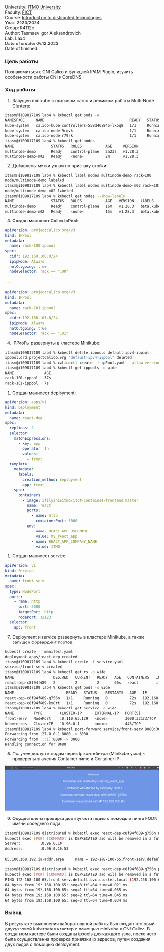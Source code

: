 University: [ITMO University](https://itmo.ru/ru/)  
Faculty: [FICT](https://fict.itmo.ru)  
Course: [Introduction to distributed technologies](https://github.com/itmo-ict-faculty/introduction-to-distributed-technologies)  
Year: 2023/2024  
Group: K4112c  
Author: Tasmaev Igor Aleksandrovich  
Lab: Lab4  
Date of create: 06.12.2023  
Date of finished: 

### Цель работы

Познакомиться с CNI Calico и функцией IPAM Plugin, изучить особенности работы CNI и CoreDNS.

### Ход работы

1. Запущен minikube с плагином calico и режимом работы Multi-Node Clusters:

```bash
itasm@i109817109 lab4 % kubectl get pods -A
NAMESPACE     NAME                                       READY   STATUS    RESTARTS      AGE
kube-system   calico-kube-controllers-558d465845-lkbq8   1/1     Running   1 (80s ago)   114s
kube-system   calico-node-9rqvk                          1/1     Running   0             107s
kube-system   calico-node-r79rk                          1/1     Running   0             114s
itasm@i109817109 lab4 % kubectl get nodes
NAME                 STATUS   ROLES           AGE     VERSION
multinode-demo       Ready    control-plane   2m23s   v1.28.3
multinode-demo-m02   Ready    <none>          2m      v1.28.3
```

2. Добавлены метки узлам по признаку стойки:
   
```bash
itasm@i109817109 lab4 % kubectl label nodes multinode-demo rack=100
node/multinode-demo labeled
itasm@i109817109 lab4 % kubectl label nodes multinode-demo-m02 rack=101
node/multinode-demo-m02 labeled
itasm@i109817109 lab4 % kubectl get nodes --show-labels                
NAME                 STATUS   ROLES           AGE   VERSION   LABELS
multinode-demo       Ready    control-plane   16m   v1.28.3   beta.kubernetes.io/arch=amd64,beta.kubernetes.io/os=linux,kubernetes.io/arch=amd64,kubernetes.io/hostname=multinode-demo,kubernetes.io/os=linux,minikube.k8s.io/commit=8220a6eb95f0a4d75f7f2d7b14cef975f050512d,minikube.k8s.io/name=multinode-demo,minikube.k8s.io/primary=true,minikube.k8s.io/updated_at=2023_12_07T16_45_10_0700,minikube.k8s.io/version=v1.32.0,node-role.kubernetes.io/control-plane=,node.kubernetes.io/exclude-from-external-load-balancers=,rack=100
multinode-demo-m02   Ready    <none>          15m   v1.28.3   beta.kubernetes.io/arch=amd64,beta.kubernetes.io/os=linux,kubernetes.io/arch=amd64,kubernetes.io/hostname=multinode-demo-m02,kubernetes.io/os=linux,rack=101
```

3. Создан манифест Calico ipPool:

```yaml
apiVersion: projectcalico.org/v3
kind: IPPool
metadata:
  name: rack-100-ippool
spec:
  cidr: 192.168.100.0/24
  ipipMode: Always
  natOutgoing: true
  nodeSelector: rack == "100"

---

apiVersion: projectcalico.org/v3
kind: IPPool
metadata:
  name: rack-101-ippool
spec:
  cidr: 192.168.101.0/24
  ipipMode: Always
  natOutgoing: true
  nodeSelector: rack == "101"
```

4. IPPool'ы развернуты в кластере Minikube:


```bash
itasm@i109817109 lab4 % kubectl delete ippools default-ipv4-ippool
ippool.crd.projectcalico.org "default-ipv4-ippool" deleted
itasm@i109817109 lab4 % calicoctl create -f ipPool.yaml --allow-version-mismatch
itasm@i109817109 lab4 % kubectl get ippools -o wide                             
NAME              AGE
rack-100-ippool   37s
rack-101-ippool   7s
```

1. Создан манифест deployment:

```yaml
apiVersion: apps/v1
kind: Deployment
metadata:
  name: react-dep
spec:
  replicas: 2
  selector:
    matchExpressions:
      - key: app
        operator: In
        values:
          - front
  template:
    metadata:
      labels:
        creation_method: deployment
        app: front
    spec:
      containers:
        - image: ifilyaninitmo/itdt-contained-frontend:master
          name: react
          ports:
            - name: http
              containerPort: 3000
          env:
            - name: REACT_APP_USERNAME
              value: my_react_app
            - name: REACT_APP_COMPANY_NAME
              value: ITMO
```

1. Создан манифест service:

```yaml
apiVersion: v1
kind: Service
metadata:
  name: front-serv
spec:
  type: NodePort
  ports:
    - name: http
      port: 3000
      targetPort: http
      nodePort: 32123
  selector:
    app: front
```

7. Deployment и service развернуты в кластере Minikube, а также запущен форвардинг портов:

```bash
kubectl create -f manifest.yaml                  
deployment.apps/react-dep created
itasm@i109817109 lab4 % kubectl create -f service.yaml 
service/front-serv created
itasm@i109817109 lab4 % kubectl get rs -o wide
NAME                  DESIRED   CURRENT   READY   AGE   CONTAINERS   IMAGES                                         SELECTOR
react-dep-c8f94f689   2         2         2       66s   react        ifilyaninitmo/itdt-contained-frontend:master   app in (front),pod-template-hash=c8f94f689
itasm@i109817109 lab4 % kubectl get pods -o wide
NAME                        READY   STATUS    RESTARTS   AGE   IP                NODE                 NOMINATED NODE   READINESS GATES
react-dep-c8f94f689-g756n   1/1     Running   0          72s   192.168.100.65    multinode-demo       <none>           <none>
react-dep-c8f94f689-kx8rt   1/1     Running   0          72s   192.168.101.194   multinode-demo-m02   <none>           <none>
itasm@i109817109 lab4 % kubectl get service -o wide
NAME         TYPE        CLUSTER-IP      EXTERNAL-IP   PORT(S)          AGE   SELECTOR
front-serv   NodePort    10.110.63.129   <none>        3000:32123/TCP   62s   app=front
kubernetes   ClusterIP   10.96.0.1       <none>        443/TCP          36m   <none>
itasm@i109817109 lab4 % kubectl port-forward service/front-serv 8080:3000 
Forwarding from 127.0.0.1:8080 -> 3000
Forwarding from [::1]:8080 -> 3000
Handling connection for 8080
```

8. Получен доступ к подам через ip контейнера (Minikube узла) и проверены значения Container name и Container IP:
  
![vault](img1.png)

9. Осуществлена проверка достпуности подов с помощью пинга FQDN имени соседнего пода:

```bash
itasm@i109817109 distributed % kubectl exec react-dep-c8f94f689-g756n nslookup  192.168.100.65
kubectl exec [POD] [COMMAND] is DEPRECATED and will be removed in a future version. Use kubectl exec [POD] -- [COMMAND] instead.
Server:         10.96.0.10
Address:        10.96.0.10:53

65.100.168.192.in-addr.arpa     name = 192-168-100-65.front-serv.default.svc.cluster.local

itasm@i109817109 distributed % kubectl exec react-dep-c8f94f689-g756n ping 192-168-100-65.front-serv.default.svc.cluster.local
kubectl exec [POD] [COMMAND] is DEPRECATED and will be removed in a future version. Use kubectl exec [POD] -- [COMMAND] instead.
PING 192-168-100-65.front-serv.default.svc.cluster.local (192.168.100.65): 56 data bytes
64 bytes from 192.168.100.65: seq=0 ttl=64 time=0.021 ms
64 bytes from 192.168.100.65: seq=1 ttl=64 time=0.035 ms
64 bytes from 192.168.100.65: seq=2 ttl=64 time=0.045 ms
64 bytes from 192.168.100.65: seq=3 ttl=64 time=0.034 ms
```

### Вывод

В результате выаолнения лаборатнорной работы был создан тестовый двухузловой kubernetes кластер с помощью minikube и CNI Calico. В созданном кастере были созданы ippools для каждого узла, после чего была осуществленна проверка привязки ip адресов, путем создания двух подов с помощью deployment.